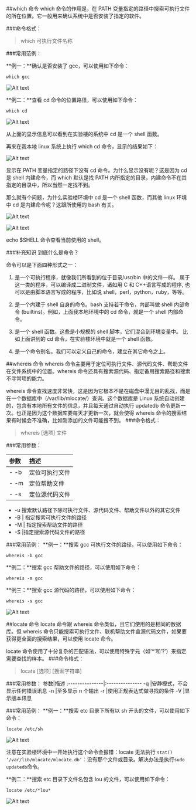 ##which 命令
which 命令的作用是，在 PATH 变量指定的路径中搜索可执行文件的所在位置。它一般用来确认系统中是否安装了指定的软件。

###命令格式：
>which  可执行文件名称

###常用范例：
 
**例一：**确认是否安装了 gcc，可以使用如下命令：
```
which gcc 
```
![Alt text](https://dn-anything-about-doc.qbox.me/linuxcommand/which1.png)

**例二：**查看 cd 命令的位置路径，可以使用如下命令：
```
which cd
```
![Alt text](https://dn-anything-about-doc.qbox.me/linuxcommand/which2.png)

从上面的显示信息可以看到在实验楼的系统中 cd 是一个 shell 函数。

再来在我本地 linux 系统上执行 which cd 命令，显示的结果如下：

![Alt text](https://dn-anything-about-doc.qbox.me/linuxcommand/which3.png)

显示在 PATH 变量指定的路径下没有 cd 命令。为什么显示没有呢？这是因为 cd 是 shell 内建命令，而 which 默认是找 PATH 内所指定的目录，内建命令不在其指定的目录中，所以当然一定找不到。

那么就有个问题，为什么实验楼环境中 cd 是一个 shell 函数，而其他 linux 环境中 cd 是内建命令呢？这跟所使用的 bash 有关。

![Alt text](https://dn-anything-about-doc.qbox.me/linuxcommand/which4.png)

![Alt text](https://dn-anything-about-doc.qbox.me/linuxcommand/which5.png)

echo $SHELL 命令查看当前使用的 shell。

###补充知识
到底什么是命令？

命令可以是下面四种形式之一：

1. 是一个可执行程序，就像我们所看到的位于目录/usr/bin 中的文件一样。 属于这一类的程序，可以编译成二进制文件，诸如用 C 和 C++语言写成的程序, 也可以是由脚本语言写成的程序，比如说 shell，perl，python，ruby，等等。

2. 是一个内建于 shell 自身的命令。bash 支持若干命令，内部叫做 shell 内部命令 (builtins)。例如，上面我本地环境中的 cd 命令，就是一个 shell 内部命令。

3. 是一个 shell 函数。这些是小规模的 shell 脚本，它们混合到环境变量中。 比如上面讲到的 cd 命令，在实验楼环境中就是一个 shell 函数。

4. 是一个命令别名。我们可以定义自己的命令，建立在其它命令之上。

##whereis 命令
whereis 命令主要用于定位可执行文件、源代码文件、帮助文件在文件系统中的位置。whereis 命令还具有搜索源代码、指定备用搜索路径和搜索不寻常项的能力。

whereis 命令查找速度非常快，这是因为它根本不是在磁盘中漫无目的乱找，而是在一个数据库中（/var/lib/mlocate/）查询。这个数据库是 Linux 系统自动创建的，包含有本地所有文件的信息，并且每天通过自动执行 updatedb 命令更新一次。也正是因为这个数据库要每天才更新一次，就会使得 whereis 命令的搜索结果有时候会不准确，比如刚添加的文件可能搜不到。
###命令格式：
>whereis [选项] 文件

###常用参数：

参数|描述
:---------------|:---------------
- -b |  定位可执行文件
- -m |  定位帮助文件
- -s   |定位源代码文件
- -u   搜索默认路径下除可执行文件、源代码文件、帮助文件以外的其它文件
- -B  | 指定搜索可执行文件的路径
- -M  | 指定搜索帮助文件的路径
- -S   |指定搜索源代码文件的路径

###常用范例：
**例一：**搜索 gcc 可执行文件的路径，可以使用如下命令：
```
whereis -b gcc
```

**例二：**搜索 gcc 帮助文件的路径，可以使用如下命令：
```
whereis -m gcc 
```
**例三：**搜索 gcc 源代码的路径，可以使用如下命令：
```
whereis -s gcc 
```
![Alt text](https://dn-anything-about-doc.qbox.me/linuxcommand/whereis1.png)

##locate 命令
locate 命令跟 whereis 命令类似，且它们使用的是相同的数据库。但 whereis 命令只能搜索可执行文件、联机帮助文件盒源代码文件，如果要获得更全面的搜索结果，可以使用 locate 命令。

locate 命令使用了十分复杂的匹配语法，可以使用特殊字元（如’*’和’?’）来指定需要查找的样本。
###命令格式：
>locate [选项] [搜索字符串]

###常用参数：
参数|描述
:---------------|:---------------
-q    |安静模式，不会显示任何错误讯息
-n  |至多显示 n 个输出
-r  |使用正规表达式做寻找的条件
-V  |显示版本讯息

###常用范例：
**例一：**搜索 etc 目录下所有以 sh 开头的文件，可以使用如下命令：
```
locate /etc/sh
```
![Alt text](https://dn-anything-about-doc.qbox.me/linuxcommand/locate1.png)

注意在实验楼环境中一开始执行这个命令会报错：locate 无法执行 `stat() ‘/var/lib/mlocate/mlocate.db’`：没有那个文件或目录。解决办法是执行`sudo updatedb`命令。

**例二：**搜索 etc 目录下文件名包含 lou 的文件，可以使用如下命令：
```
locate /etc/*lou*
```
![Alt text](https://dn-anything-about-doc.qbox.me/linuxcommand/locate2.png)

